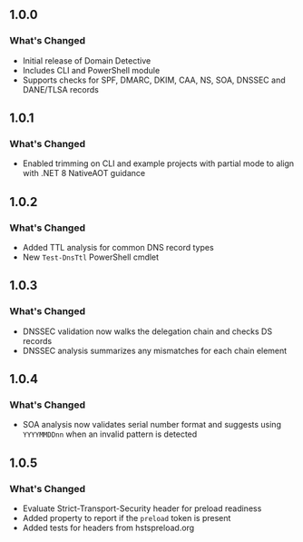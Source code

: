 ## 1.0.0

### What's Changed
- Initial release of Domain Detective
- Includes CLI and PowerShell module
- Supports checks for SPF, DMARC, DKIM, CAA, NS, SOA, DNSSEC and DANE/TLSA records

## 1.0.1

### What's Changed
- Enabled trimming on CLI and example projects with partial mode to align with .NET 8 NativeAOT guidance

## 1.0.2

### What's Changed
- Added TTL analysis for common DNS record types
- New `Test-DnsTtl` PowerShell cmdlet

## 1.0.3

### What's Changed
- DNSSEC validation now walks the delegation chain and checks DS records
- DNSSEC analysis summarizes any mismatches for each chain element

## 1.0.4

### What's Changed
- SOA analysis now validates serial number format and suggests using `YYYYMMDDnn`
  when an invalid pattern is detected

## 1.0.5

### What's Changed
- Evaluate Strict-Transport-Security header for preload readiness
- Added property to report if the `preload` token is present
- Added tests for headers from hstspreload.org
